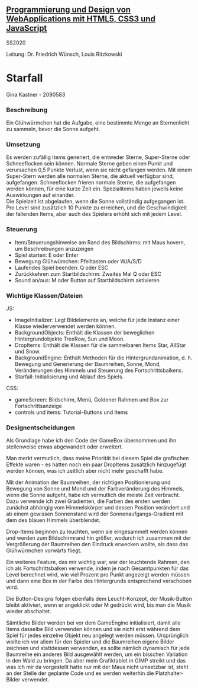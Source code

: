 ## [Programmierung und Design von WebApplications mit HTML5, CSS3 und JavaScript](https://lsf.uni-regensburg.de/qisserver/rds?state=verpublish&status=init&vmfile=no&publishid=148115&moduleCall=webInfo&publishConfFile=webInfo&publishSubDir=veranstaltung) ##

SS2020 

Leitung: Dr. Friedrich Wünsch, Louis Ritzkowski

# Starfall #

Gina Kastner - 2090583


### Beschreibung ###
Ein Glühwürmchen hat die Aufgabe, eine bestimmte Menge an Sternenlicht zu sammeln, bevor die Sonne aufgeht.

### Umsetzung ###
Es werden zufällig Items generiert, die entweder Sterne, Super-Sterne oder Schneeflocken sein können. Normale Sterne geben einen Punkt und verursachen 0,5 Punkte Verlust, wenn sie nicht gefangen werden. Mit einem Super-Stern werden alle normalen Sterne, die aktuell verfügbar sind, aufgefangen. Schneeflocken frieren normale Sterne, die aufgefangen werden können, für eine kurze Zeit ein. Spezialitems haben jeweils keine Auswirkungen auf einander.\
Die Spielzeit ist abgelaufen, wenn die Sonne vollständig aufgegangen ist.\
Pro Level sind zusätzlich 10 Punkte zu erreichen, und die Geschwindigkeit der fallenden Items, aber auch des Spielers erhöht sich mit jedem Level.

### Steuerung ###
- Item/Steuerungshinweise am Rand des Bildschirms: mit Maus hovern, um Beschreibungen anzuzeigen
- Spiel starten: E oder Enter
- Bewegung Glühwümchen: Pfeiltasten oder W/A/S/D
- Laufendes Spiel beenden: Q oder ESC
- Zurückkehren zum Startbildschirm: Zweites Mal Q oder ESC
- Sound an/aus: M oder Button auf Startbildschirm aktivieren 

### Wichtige Klassen/Dateien ###
JS:
- ImageInitializer: Legt Bildelemente an, welche für jede Instanz einer Klasse wiederverwendet werden können.
- BackgroundObjects: Enthält die Klassen der beweglichen Hintergrundobjekte TreeRow, Sun und Moon.
- DropItems: Enthält die Klassen für die sammelbaren Items Star, AllStar und Snow.
- BackgroundEngine: Enthält Methoden für die Hintergrundanimation, d. h. Bewegung und Generierung der Baumreihen, Sonne, Mond, Veränderungen des Himmels und Steuerung des Fortschrittsbalkens.
- Starfall: Initialisierung und Ablauf des Spiels.

CSS:
- gameScreen: Bildschirm, Menü, Goldener Rahmen und Box zur Fortschrittsanzeige
- controls und items: Tutorial-Buttons und Items

### Designentscheidungen ###
Als Grundlage habe ich den Code der GameBox übernommen und ihn stellenweise etwas abgewandelt oder erweitert.

Man merkt vermutlich, dass meine Priorität bei diesem Spiel die grafischen Effekte waren - es hätten noch ein paar DropItems zusätzlich hinzugefügt werden können, was ich zeitlich aber nicht mehr geschafft habe.

Mit der Animation der Baumreihen, der richtigen Positionierung und Bewegung von Sonne und Mond und der Farbveränderung des Himmels, wenn die Sonne aufgeht, habe ich vermutlich die meiste Zeit verbracht. Dazu verwende ich zwei Gradienten, die Farben des ersten werden zunächst abhängig vom Himmelskörper und dessen Position verändert und ab einem gewissen Sonnenstand wird der Sonnenaufgangs-Gradient mit dem des blauen Himmels überblendet.

Drop-Items beginnen zu leuchten, wenn sie eingesammelt werden können und werden zum Bildschirmrand hin größer, wodurch ich zusammen mit der Vergrößerung der Baumreihen den Eindruck erwecken wollte, als dass das Glühwürmchen vorwärts fliegt.

Ein weiteres Feature, das mir wichtig war, war der leuchtende Rahmen, den ich als Fortschrittsbalken verwende, indem je nach Gesamtpunkten für das Level berechnet wird, wie viel Prozent pro Punkt angezeigt werden müssen und dann eine Box in der Farbe des Hintergrunds entsprechend verschoben wird.

Die Button-Designs folgen ebenfalls dem Leucht-Konzept, der Musik-Button bleibt aktiviert, wenn er angeklickt oder M gedrückt wird, bis man die Musik wieder abschaltet.

Sämtliche Bilder werden bei vor dem GameEngine initialisiert, damit alle Items dasselbe Bild verwenden können und sie nicht erst während dem Spiel für jedes einzelne Objekt neu angelegt werden müssen. Ursprünglich wollte ich vor allem für den Spieler und die Baumreihen eigene Bilder zeichnen und stattdessen verwenden, es sollte nämlich dynamisch für jede Baumreihe ein anderes Bild ausgewählt werden, um ein bisschen Variation in den Wald zu bringen. Da aber mein Grafiktablet in GIMP streikt und das was ich mir da vorgestellt hatte nur mit der Maus nicht umsetzbar ist, steht an der Stelle der geplante Code und es werden weiterhin die Platzhalter-Bilder verwendet.


